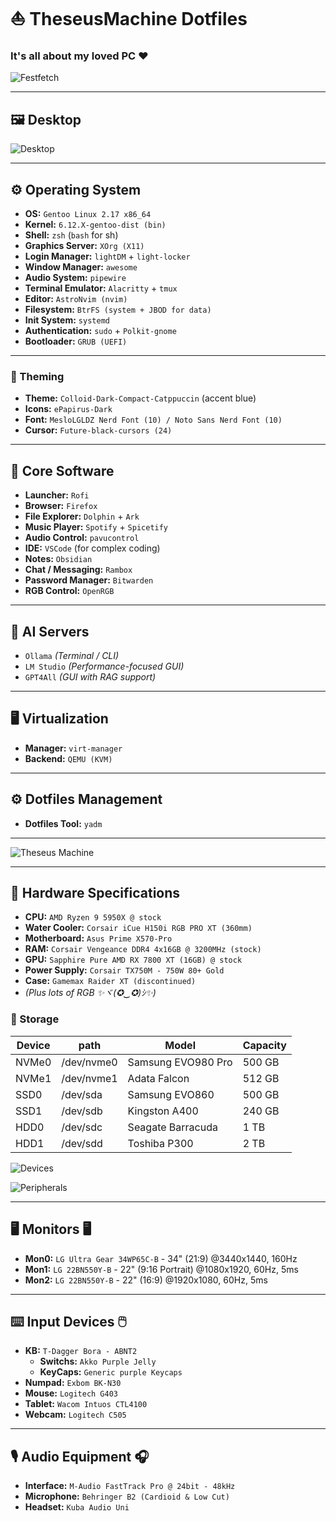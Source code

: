 # ⛵ TheseusMachine Dotfiles

### It's all about my loved PC ❤️

![Festfetch](https://github.com/jKy0n/TheseusMachine-dotfiles/blob/main/Pictures/TheseusMachine-dotfiles-media/fastfetch-02-Apr-2025.png?)

---

## 🖼️ Desktop

![Desktop](https://github.com/jKy0n/TheseusMachineDotFiles/blob/main/media/Desktop-14-Nov-2024.jpg)

---

## ⚙️ Operating System

- **OS:** `Gentoo Linux 2.17 x86_64`
- **Kernel:** `6.12.X-gentoo-dist (bin)`
- **Shell:** `zsh` (`bash` for sh)
- **Graphics Server:** `XOrg (X11)`
- **Login Manager:** `lightDM` + `light-locker`
- **Window Manager:** `awesome`
- **Audio System:** `pipewire`
- **Terminal Emulator:** `Alacritty` + `tmux`
- **Editor:** `AstroNvim (nvim)`
- **Filesystem:** `BtrFS (system + JBOD for data)`
- **Init System:** `systemd`
- **Authentication:** `sudo` + `Polkit-gnome`
- **Bootloader:** `GRUB (UEFI)`

---

### 🎨 Theming

- **Theme:** `Colloid-Dark-Compact-Catppuccin` (accent blue)
- **Icons:** `ePapirus-Dark`
- **Font:** `MesloLGLDZ Nerd Font (10) / Noto Sans Nerd Font (10)`
- **Cursor:** `Future-black-cursors (24)`

---

## 🧠 Core Software

- **Launcher:** `Rofi`  
- **Browser:** `Firefox`  
- **File Explorer:** `Dolphin` + `Ark`
- **Music Player:** `Spotify` + `Spicetify`  
- **Audio Control:** `pavucontrol`  
- **IDE:** `VSCode` (for complex coding)  
- **Notes:** `Obsidian`
- **Chat / Messaging:** `Rambox`
- **Password Manager:** `Bitwarden`
- **RGB Control:** `OpenRGB`

---

## 🤖 AI Servers

- `Ollama` *(Terminal / CLI)*  
- `LM Studio` *(Performance-focused GUI)*  
- `GPT4All` *(GUI with RAG support)*  

---

## 🖥️ Virtualization

- **Manager:** `virt-manager`  
- **Backend:** `QEMU (KVM)`

---

## ⚙️ Dotfiles Management

- **Dotfiles Tool:** `yadm`

---

![Theseus Machine](https://github.com/jKy0n/TheseusMachineDotFiles/blob/main/media/TheseusMachine-09-Aug-2024.jpg)

---

## 🔧 Hardware Specifications

- **CPU:** `AMD Ryzen 9 5950X @ stock`
- **Water Cooler:** `Corsair iCue H150i RGB PRO XT (360mm)`
- **Motherboard:** `Asus Prime X570-Pro`
- **RAM:** `Corsair Vengeance DDR4 4x16GB @ 3200MHz (stock)`
- **GPU:** `Sapphire Pure AMD RX 7800 XT (16GB) @ stock`
- **Power Supply:** `Corsair TX750M - 750W 80+ Gold`
- **Case:** `Gamemax Raider XT (discontinued)`
- *(Plus lots of RGB ✨ヾ(✪‿✪)ｼ✨)*


### 💾 Storage

| Device |    path    |        Model         | Capacity |
|--------|------------|----------------------|----------|
| NVMe0  | /dev/nvme0 | Samsung EVO980 Pro   | 500 GB   |
| NVMe1  | /dev/nvme1 | Adata Falcon         | 512 GB   |
| SSD0   |  /dev/sda  | Samsung EVO860       | 500 GB   |
| SSD1   |  /dev/sdb  | Kingston A400        | 240 GB   |
| HDD0   |  /dev/sdc  | Seagate Barracuda    | 1 TB     |
| HDD1   |  /dev/sdd  | Toshiba P300         | 2 TB     |


![Devices](https://github.com/jKy0n/TheseusMachineDotFiles/blob/main/media/devicesTab-14-Nov-2024.png)

![Peripherals](https://github.com/jKy0n/TheseusMachineDotFiles/blob/main/media/Peripherals-14-Nov-2024.jpg)

---

## 🖥️ Monitors 🖥️

- **Mon0:** `LG Ultra Gear 34WP65C-B` - 34" (21:9) @3440x1440, 160Hz
- **Mon1:** `LG 22BN550Y-B` - 22" (9:16 Portrait) @1080x1920, 60Hz, 5ms
- **Mon2:** `LG 22BN550Y-B` - 22" (16:9) @1920x1080, 60Hz, 5ms

---

## ⌨️ Input Devices 🖱️

- **KB:** `T-Dagger Bora - ABNT2`
    - **Switchs:** `Akko Purple Jelly`
    - **KeyCaps:** `Generic purple Keycaps`
- **Numpad:** `Exbom BK-N30`
- **Mouse:** `Logitech G403`
- **Tablet:** `Wacom Intuos CTL4100`
- **Webcam:** `Logitech C505`

---

## 🎙️ Audio Equipment 🎧

- **Interface:** `M-Audio FastTrack Pro @ 24bit - 48kHz`
- **Microphone:** `Behringer B2 (Cardioid & Low Cut)`
- **Headset:** `Kuba Audio Uni`

